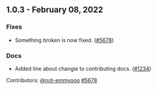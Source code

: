 ## 1.0.3 - February 08, 2022
### Fixes
* Something broken is now fixed. ([#5678](https://github.com/dbt-labs/dbt-core/issues/5678)) 
### Docs
* Added line about changie to contributing docs. ([#1234](https://github.com/dbt-labs/dbt-core/issues/1234)) 

Contributors:
[@not-emmyoop](https://github.com/not-emmyoop) [#5678](https://github.com/dbt-labs/dbt-core/pull/5678)
